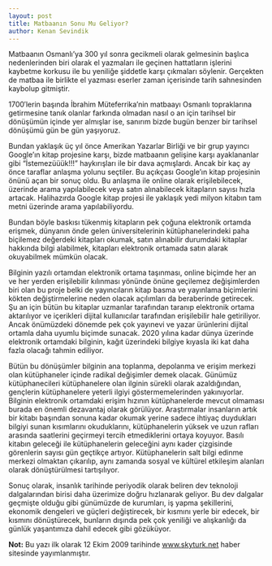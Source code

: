 ```yaml
---
layout: post
title: Matbaanın Sonu Mu Geliyor?
author: Kenan Sevindik
---
```


Matbaanın Osmanlı’ya 300 yıl sonra gecikmeli olarak gelmesinin başlıca nedenlerinden biri olarak el yazmaları ile geçinen 
hattatların işlerini kaybetme korkusu ile bu yeniliğe şiddetle karşı çıkmaları söylenir. Gerçekten de matbaa ile birlikte 
el yazması eserler zaman içerisinde tarih sahnesinden kaybolup gitmiştir.

1700′lerin başında İbrahim Müteferrika’nin matbaayı Osmanlı topraklarına getirmesine tanık olanlar farkında olmadan nasıl 
o an için tarihsel bir dönüşümün içinde yer almışlar ise, sanırım bizde bugün benzer bir tarihsel dönüşümü gün be gün 
yaşıyoruz.

Bundan yaklaşık üç yıl önce Amerikan Yazarlar Birliği ve bir grup yayıncı Google’ın kitap projesine karşı, bizde matbaanın 
gelişine karşı ayaklananlar gibi “İstemezüüük!!!” haykırışları ile bir dava açmışlardı. Ancak bir kaç ay önce taraflar 
anlaşma yolunu seçtiler. Bu açıkçası Google’ın kitap projesinin önünü açan bir sonuç oldu. Bu anlaşma ile online olarak 
erişilebilecek, üzerinde arama yapılabilecek veya satın alınabilecek kitapların sayısı hızla artacak. Halihazırda Google 
kitap projesi ile yaklaşık yedi milyon kitabın tam metni üzerinde arama yapılabiliyordu.

Bundan böyle baskısı tükenmiş kitapların pek çoğuna elektronik ortamda erişmek, dünyanın önde gelen üniversitelerinin 
kütüphanelerindeki paha biçilemez değerdeki kitapları okumak, satın alınabilir durumdaki kitaplar hakkında bilgi alabilmek, 
kitapları elektronik ortamada satın alarak okuyabilmek mümkün olacak.

Bilginin yazılı ortamdan elektronik ortama taşınması, online biçimde her an ve her yerden erişilebilir kılınması yönünde 
önüne geçilemez değişimlerden biri olan bu proje belki de yayıncıların kitap basma ve yayınlama biçimlerini kökten 
değiştirmelerine neden olacak açılımları da beraberinde getirecek. Şu an için bütün bu kitaplar uzmanlar tarafından 
taranıp elektronik ortama aktarılıyor ve içerikleri dijital kullanıcılar tarafından erişilebilir hale getiriliyor. Ancak 
önümüzdeki dönemde pek çok yayınevi ve yazar ürünlerini dijital ortamla daha uyumlu biçimde sunacak. 2020 yılına kadar 
dünya üzerinde elektronik ortamdaki bilginin, kağıt üzerindeki bilgiye kıyasla iki kat daha fazla olacağı tahmin ediliyor.

Bütün bu dönüşümler bilginin ana toplanma, depolanma ve erişim merkezi olan kütüphaneler içinde radikal değişimler demek 
olacak. Günümüz kütüphanecileri kütüphanelere olan ilginin sürekli olarak azaldığından, gençlerin kütüphanelere yeterli 
ilgiyi göstermemelerinden yakınıyorlar. Bilginin elektronik ortamdaki erişim hızının kütüphanelerde mevcut olmaması burada 
en önemli dezavantaj olarak görülüyor. Araştırmalar insanların artık bir kitabı başından sonuna kadar okumak yerine sadece 
ihtiyaç duydukları bilgiyi sunan kısımlarını okuduklarını, kütüphanelerin yüksek ve uzun rafları arasında saatlerini 
geçirmeyi tercih etmediklerini ortaya koyuyor. Basılı kitabın geleceği ile kütüphanelerin geleceğini aynı kader çizgisinde 
görenlerin sayısı gün geçtikçe artıyor. Kütüphanelerin salt bilgi edinme merkezi olmaktan çıkarılıp, aynı zamanda sosyal 
ve kültürel etkileşim alanları olarak dönüştürülmesi tartışılıyor.

Sonuç olarak, insanlık tarihinde periyodik olarak beliren dev teknoloji dalgalarından birisi daha üzerimize doğru 
hızlanarak geliyor. Bu dev dalgalar geçmişte olduğu gibi günümüzde de kurumları, iş yapma şekillerini, ekonomik dengeleri 
ve güçleri değiştirecek, bir kısmını yerle bir edecek, bir kısmını dönüştürecek, bunların dışında pek çok yeniliği ve 
alışkanlığı da günlük yaşantımıza dahil edecek gibi gözüküyor.

**Not:** Bu yazı ilk olarak 12 Ekim 2009 tarihinde www.skyturk.net haber sitesinde yayımlanmıştır.
